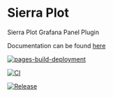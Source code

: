 # Sierra Plot
Sierra Plot Grafana Panel Plugin

Documentation can be found [here](https://boazreicher.github.io/sierra-plot/)


[![pages-build-deployment](https://github.com/boazreicher/sierra-plot/actions/workflows/pages/pages-build-deployment/badge.svg)](https://github.com/boazreicher/sierra-plot/actions/workflows/pages/pages-build-deployment)

[![CI](https://github.com/boazreicher/sierra-plot/actions/workflows/ci.yml/badge.svg)](https://github.com/boazreicher/sierra-plot/actions/workflows/ci.yml)

[![Release](https://github.com/boazreicher/sierra-plot/actions/workflows/release.yml/badge.svg)](https://github.com/boazreicher/sierra-plot/actions/workflows/release.yml)